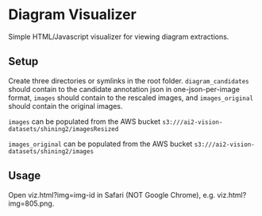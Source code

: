 # Diagram Visualizer

Simple HTML/Javascript visualizer for viewing diagram extractions.

## Setup

Create three directories or symlinks in the root
folder. ```diagram_candidates``` should contain to the candidate
annotation json in one-json-per-image format, ```images``` should
contain to the rescaled images, and ```images_original``` should
contain the original images.

```images``` can be populated from the AWS bucket
```s3:///ai2-vision-datasets/shining2/imagesResized```

```images_original``` can be populated from the AWS bucket
```s3:///ai2-vision-datasets/shining2/images```

## Usage

Open viz.html?img=img-id in Safari (NOT Google Chrome),
e.g. viz.html?img=805.png.